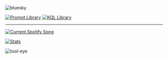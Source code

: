 ![bluesky](https://github.com/user-attachments/assets/78605627-f080-47ea-8a7d-f332c6a7b817)

[![Prompt Library](https://img.shields.io/badge/Prompt_Library-Discover_Prompts-FF6F00?style=for-the-badge&logo=openai)](https://prompt-library-snowy.vercel.app/)
[![KQL Library](https://img.shields.io/badge/KQL_Library-Explore_KQL_Queries-5C2D91?style=for-the-badge&logo=SQLite)](https://kql-library.vercel.app/)

---

<a href="https://0fflineDocs.pythonanywhere.com/?spin=true&eq_color=rainbow&theme=dark">
  <img
    src="https://0fflineDocs.pythonanywhere.com/?spin=true&eq_color=rainbow&theme=dark"
    alt="Current Spotify Song"
  />
</a>

[![Stats](https://github-readme-stats.vercel.app/api?username=0fflinedocs&hide=contribs,prs&show_icons=true&theme=dracula)](https://github.com/0fflinedocs/github-readme-stats)

![tool-eye](https://github.com/user-attachments/assets/8e79536d-72b7-497e-b8c7-b6205269ed77)

